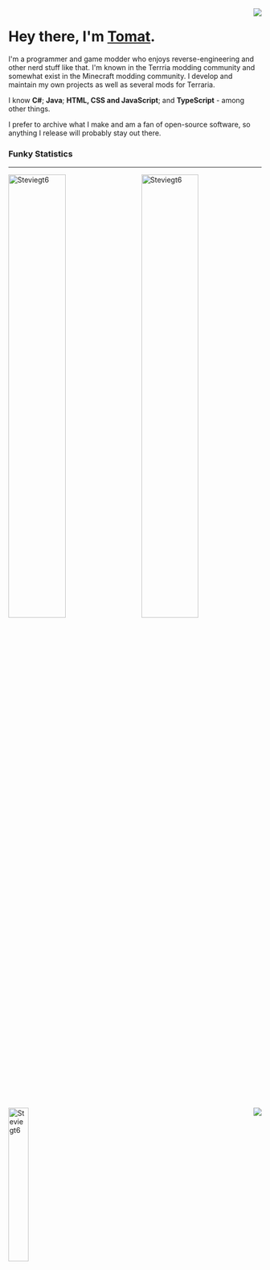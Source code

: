 <img align="right" src="https://komarev.com/ghpvc/?username=Steviegt6" />

# Hey there, I'm [Tomat](https://tomat.dev/).

I'm a programmer and game modder who enjoys reverse-engineering and other nerd stuff like that. I'm known in the Terrria modding community and somewhat exist in the Minecraft modding community. I develop and maintain my own projects as well as several mods for Terraria.

I know **C#**; **Java**; **HTML, CSS and JavaScript**; and **TypeScript** - among other things.

I prefer to archive what I make and am a fan of open-source software, so anything I release will probably stay out there.

### Funky Statistics
---
<div>
  <img align="left" width="47.5%" src="https://github-readme-stats.vercel.app/api?username=Steviegt6&show_icons=true&theme=tokyonight" alt="Steviegt6" />
  <img align="right" width="47.5%" src="https://github-readme-streak-stats.herokuapp.com/?user=Steviegt6&hide_border=true&theme=tokyonight" alt="Steviegt6" />
</div>
<div>
  <img align="left" width="28%" src="https://github-readme-stats.vercel.app/api/top-langs/?username=Steviegt6&theme=tokyonight" alt="Steviegt6" />
  <img align="right" src="https://github-readme-stats.vercel.app/api/wakatime?username=Tomat&theme=tokyonight&langs_count=8" />
</div>
